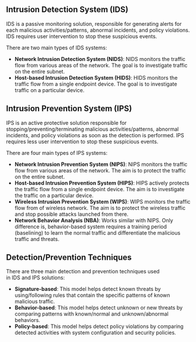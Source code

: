 ## Intrusion Detection System (IDS)
IDS is a passive monitoring solution, responsible for generating alerts for each malicious activities/patterns, abnormal incidents, and policy violations. IDS requires user intervention to stop these suspicious events.

There are two main types of IDS systems:
- **Network Intrusion Detection System (NIDS)**: NIDS monitors the traffic flow from various areas of the network. The goal is to investigate traffic on the entire subnet.
- **Host-based Intrusion Detection System (HIDS)**: HIDS monitors the traffic flow from a single endpoint device. The goal is to investigate traffic on a particular device.
## Intrusion Prevention System (IPS)
IPS is an active protective solution responsible for stopping/preventing/terminating malicious activities/patterns, abnormal incidents, and policy violations as soon as the detection is performed. IPS requires less user intervention to stop these suspicious events.

There are four main types of IPS systems:
- **Network Intrusion Prevention System (NIPS)**: NIPS monitors the traffic flow from various areas of the network. The aim is to protect the traffic on the entire subnet.
- **Host-based Intrusion Prevention System (HIPS)**: HIPS actively protects the traffic flow from a single endpoint device. The aim is to investigate the traffic on a particular device.
- **Wireless Intrusion Prevention System (WIPS)**: WIPS monitors the traffic flow from of wireless network. The aim is to protect the wireless traffic and stop possible attacks launched from there.
- **Network Behavior Analysis (NBA)**: Works similar with NIPS. Only difference is, behavior-based system requires a training period (baselining) to learn the normal traffic and differentiate the malicious traffic and threats.
## Detection/Prevention Techniques
 There are three main detection and prevention techniques used in IDS and IPS solutions:
 - **Signature-based**: This model helps detect known threats by using/following rules that contain the specific patterns of known malicious traffic.
 - **Behavior-based**: This model helps detect unknown or new threats by comparing patterns with known/normal and unknown/abnormal behaviors.
 - **Policy-based**: This model helps detect policy violations by comparing detected activities with system configuration and security policies.
